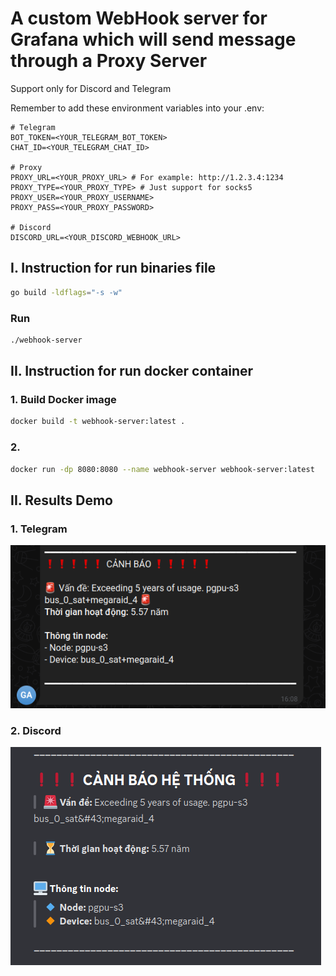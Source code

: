 # A custom WebHook server for Grafana which will send message through a Proxy Server

Support only for Discord and Telegram

Remember to add these environment variables into your .env:
```
# Telegram
BOT_TOKEN=<YOUR_TELEGRAM_BOT_TOKEN>
CHAT_ID=<YOUR_TELEGRAM_CHAT_ID>

# Proxy
PROXY_URL=<YOUR_PROXY_URL> # For example: http://1.2.3.4:1234
PROXY_TYPE=<YOUR_PROXY_TYPE> # Just support for socks5
PROXY_USER=<YOUR_PROXY_USERNAME>
PROXY_PASS=<YOUR_PROXY_PASSWORD>

# Discord
DISCORD_URL=<YOUR_DISCORD_WEBHOOK_URL>
```

## I. Instruction for run binaries file
```bash
go build -ldflags="-s -w"
```

### Run
```bash
./webhook-server
```

## II. Instruction for run docker container

### 1. Build Docker image
```bash
docker build -t webhook-server:latest .
```

### 2.
```bash
docker run -dp 8080:8080 --name webhook-server webhook-server:latest

```

## II. Results Demo

### 1. Telegram
![TELEGRAM NOTIFY](screenshot/telegram-notify.png)

### 2. Discord
![DISCORD NOTIFY](screenshot/discord-notify.png)
